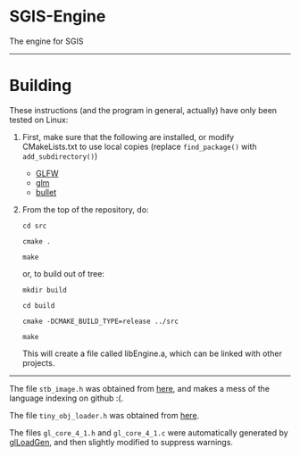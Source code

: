 # SGIS-Engine
The engine for SGIS

---
# Building

These instructions (and the program in general, actually) have only been tested on Linux:

1. First, make sure that the following are installed, or modify CMakeLists.txt to use local copies (replace `find_package()` with `add_subdirectory()`)
	* [GLFW](http://www.glfw.org)
	* [glm](https://glm.g-truc.net)
	* [bullet](https://github.com/bulletphysics/bullet3)
2. From the top of the repository, do:

	`cd src`

	`cmake .`

	`make`

	or, to build out of tree:

	`mkdir build`

	`cd build`

	`cmake -DCMAKE_BUILD_TYPE=release ../src`

	`make`

	This will create a file called libEngine.a, which can be linked with other projects.

---
The file `stb_image.h` was obtained from [here](https://github.com/nothings/stb), and makes a mess of the language indexing on github :(.

The file `tiny_obj_loader.h` was obtained from [here](https://github.com/syoyo/tinyobjloader).

The files `gl_core_4_1.h` and `gl_core_4_1.c` were automatically generated by [glLoadGen](https://bitbucket.org/alfonse/glloadgen/wiki/Home), and then slightly modified to suppress warnings.

